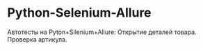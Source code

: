 # Python-Selenium-Allure

Автотесты на Pyton+Silenium+Allure: Открытие деталей товара. Проверка артикула.
